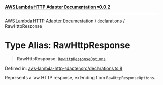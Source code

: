 [**AWS Lambda HTTP Adapter Documentation v0.0.2**](../../README.md)

***

[AWS Lambda HTTP Adapter Documentation](../../modules.md) / [declarations](../README.md) / RawHttpResponse

# Type Alias: RawHttpResponse

> **RawHttpResponse**: [`RawHttpResponseOptions`](../interfaces/RawHttpResponseOptions.md)

Defined in: [aws-lambda-http-adapter/src/declarations.ts:8](https://github.com/stonemjs/aws-lambda-http-adapter/blob/f289dee0aae635648af98bb65369a05e133b69bc/src/declarations.ts#L8)

Represents a raw HTTP response, extending from `RawHttpResponseOptions`.
